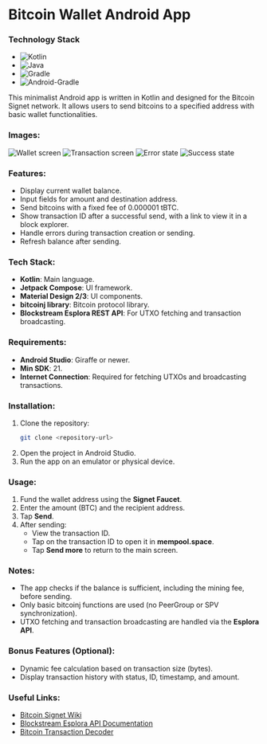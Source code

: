 # Bitcoin Wallet Android App

### Technology Stack
- ![Kotlin](https://img.shields.io/badge/kotlin-2.0.0-%237F52FF.svg?style=for-the-badge&logo=kotlin&logoColor=white&labelColor=%237F52FF)
- ![Java](https://img.shields.io/badge/JAVA-1.8-%23ED8B00.svg?style=for-the-badge&logo=openjdk&logoColor=white&labelColor=%23ED8B00)
- ![Gradle](https://img.shields.io/badge/Gradle-8.10.2-green.svg?style=for-the-badge&logo=Gradle&logoColor=blue)
- ![Android-Gradle](https://img.shields.io/badge/Android_Gradle_Plugin-8.5.2-grey.svg?style=for-the-badge&logo=Gradle&logoColor=white)

This minimalist Android app is written in Kotlin and designed for the Bitcoin Signet network. It allows users to send bitcoins to a specified address with basic wallet functionalities.

### Images:
![Wallet screen](https://github.com/user-attachments/assets/806a7b10-123a-4629-948f-08fe7d842ef9)
![Transaction screen](https://github.com/user-attachments/assets/18fc1f38-7994-4922-9cc7-7c104b4b5c0c)
![Error state](https://github.com/user-attachments/assets/6cd9d8a1-1530-4e43-80af-e7b8358062b1)
![Success state](https://github.com/user-attachments/assets/5c7981b1-a4dc-4a97-8a7e-2fb2782e9776)

### Features:
- Display current wallet balance.
- Input fields for amount and destination address.
- Send bitcoins with a fixed fee of 0.000001 tBTC.
- Show transaction ID after a successful send, with a link to view it in a block explorer.
- Handle errors during transaction creation or sending.
- Refresh balance after sending.

### Tech Stack:
- **Kotlin**: Main language.
- **Jetpack Compose**: UI framework.
- **Material Design 2/3**: UI components.
- **bitcoinj library**: Bitcoin protocol library.
- **Blockstream Esplora REST API**: For UTXO fetching and transaction broadcasting.

### Requirements:
- **Android Studio**: Giraffe or newer.
- **Min SDK**: 21.
- **Internet Connection**: Required for fetching UTXOs and broadcasting transactions.

### Installation:
1. Clone the repository:
    ```bash
    git clone <repository-url>
    ```
2. Open the project in Android Studio.
3. Run the app on an emulator or physical device.

### Usage:
1. Fund the wallet address using the **Signet Faucet**.
2. Enter the amount (BTC) and the recipient address.
3. Tap **Send**.
4. After sending:
   - View the transaction ID.
   - Tap on the transaction ID to open it in **mempool.space**.
   - Tap **Send more** to return to the main screen.

### Notes:
- The app checks if the balance is sufficient, including the mining fee, before sending.
- Only basic bitcoinj functions are used (no PeerGroup or SPV synchronization).
- UTXO fetching and transaction broadcasting are handled via the **Esplora API**.

### Bonus Features (Optional):
- Dynamic fee calculation based on transaction size (bytes).
- Display transaction history with status, ID, timestamp, and amount.

### Useful Links:
- [Bitcoin Signet Wiki](https://bitcoincore.org/en/segwit/)
- [Blockstream Esplora API Documentation](https://github.com/Blockstream/esplora)
- [Bitcoin Transaction Decoder](https://blockchain.info/decode_tx)
